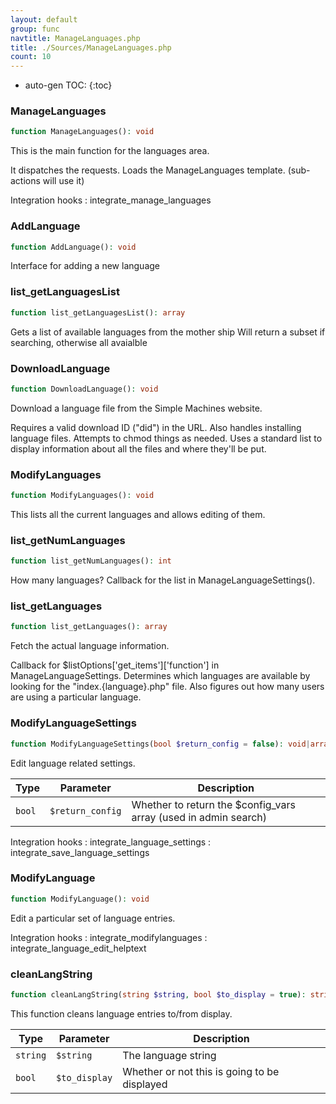 ```yaml
---
layout: default
group: func
navtitle: ManageLanguages.php
title: ./Sources/ManageLanguages.php
count: 10
---
```

* auto-gen TOC:
{:toc}
### ManageLanguages

```php
function ManageLanguages(): void
```
This is the main function for the languages area.

It dispatches the requests.
Loads the ManageLanguages template. (sub-actions will use it)

Integration hooks
: integrate_manage_languages

### AddLanguage

```php
function AddLanguage(): void
```
Interface for adding a new language



### list_getLanguagesList

```php
function list_getLanguagesList(): array
```
Gets a list of available languages from the mother ship
Will return a subset if searching, otherwise all avaialble



### DownloadLanguage

```php
function DownloadLanguage(): void
```
Download a language file from the Simple Machines website.

Requires a valid download ID ("did") in the URL.
Also handles installing language files.
Attempts to chmod things as needed.
Uses a standard list to display information about all the files and where they'll be put.

### ModifyLanguages

```php
function ModifyLanguages(): void
```
This lists all the current languages and allows editing of them.



### list_getNumLanguages

```php
function list_getNumLanguages(): int
```
How many languages?
Callback for the list in ManageLanguageSettings().



### list_getLanguages

```php
function list_getLanguages(): array
```
Fetch the actual language information.

Callback for $listOptions['get_items']['function'] in ManageLanguageSettings.
Determines which languages are available by looking for the "index.{language}.php" file.
Also figures out how many users are using a particular language.

### ModifyLanguageSettings

```php
function ModifyLanguageSettings(bool $return_config = false): void|array
```
Edit language related settings.



Type|Parameter|Description
---|---|---
`bool`|`$return_config`|Whether to return the $config_vars array (used in admin search)

Integration hooks
: integrate_language_settings
: integrate_save_language_settings

### ModifyLanguage

```php
function ModifyLanguage(): void
```
Edit a particular set of language entries.



Integration hooks
: integrate_modifylanguages
: integrate_language_edit_helptext

### cleanLangString

```php
function cleanLangString(string $string, bool $to_display = true): string
```
This function cleans language entries to/from display.



Type|Parameter|Description
---|---|---
`string`|`$string`|The language string
`bool`|`$to_display`|Whether or not this is going to be displayed

